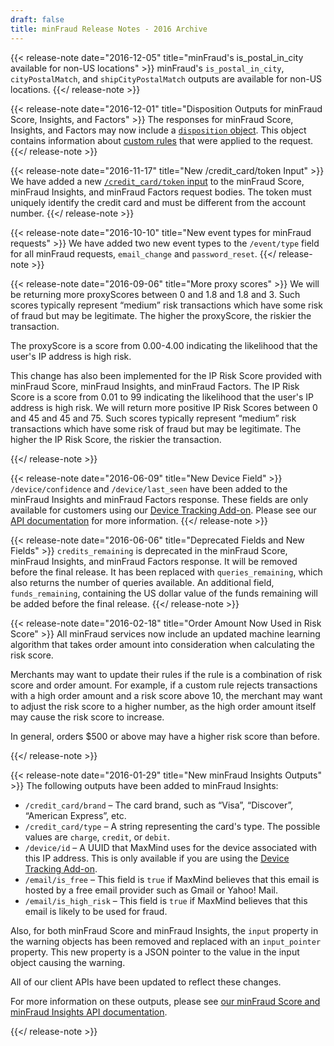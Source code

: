```yaml
---
draft: false
title: minFraud Release Notes - 2016 Archive
---
```


{{< release-note date="2016-12-05" title="minFraud's is_postal_in_city available for non-US locations" >}}
minFraud's `is_postal_in_city`, `cityPostalMatch`, and `shipCityPostalMatch`
outputs are available for non-US locations.
{{</ release-note >}}

{{< release-note date="2016-12-01" title="Disposition Outputs for minFraud Score, Insights, and Factors" >}}
The responses for minFraud Score, Insights, and Factors may now include a
[`disposition` object](/minfraud/api-documentation). This object contains
information about [custom
rules](https://www.maxmind.com/en/solutions/minfraud-services/custom-rules)
that were applied to the request.
{{</ release-note >}}

{{< release-note date="2016-11-17" title="New /credit_card/token Input" >}}
We have added a new [`/credit_card/token` input](/minfraud/api-documentation)
to the minFraud Score, minFraud Insights, and minFraud Factors request bodies.
The token must uniquely identify the credit card and must be different from the
account number.
{{</ release-note >}}

{{< release-note date="2016-10-10" title="New event types for minFraud requests" >}}
We have added two new event types to the `/event/type` field for all minFraud
requests, `email_change` and `password_reset`.
{{</ release-note >}}

{{< release-note date="2016-09-06" title="More proxy scores" >}}
We will be returning more proxyScores between 0 and 1.8 and 1.8 and 3. Such
scores typically represent “medium” risk transactions which have some risk of
fraud but may be legitimate. The higher the proxyScore, the riskier the
transaction.

The proxyScore is a score from 0.00-4.00 indicating the likelihood that the
user's IP address is high risk.

This change has also been implemented for the IP Risk Score provided with
minFraud Score, minFraud Insights, and minFraud Factors. The IP Risk Score is a
score from 0.01 to 99 indicating the likelihood that the user's IP address is
high risk. We will return more positive IP Risk Scores between 0 and 45 and 45
and 75. Such scores typically represent “medium” risk transactions which have
some risk of fraud but may be legitimate. The higher the IP Risk Score, the
riskier the transaction.

{{</ release-note >}}

{{< release-note date="2016-06-09" title="New Device Field" >}}
`/device/confidence` and `/device/last_seen` have been added to the minFraud
Insights and minFraud Factors response. These fields are only available for
customers using our [Device Tracking Add-on](/minfraud/track-devices). Please
see our [API documentation](/minfraud/api-documentation)
for more information.
{{</ release-note >}}

{{< release-note date="2016-06-06" title="Deprecated Fields and New Fields" >}}
`credits_remaining` is deprecated in the minFraud Score, minFraud Insights, and
minFraud Factors response. It will be removed before the final release. It has
been replaced with `queries_remaining`, which also returns the number of
queries available. An additional field, `funds_remaining`, containing the US
dollar value of the funds remaining will be added before the final release.
{{</ release-note >}}

{{< release-note date="2016-02-18" title="Order Amount Now Used in Risk Score" >}}
All minFraud services now include an updated machine learning algorithm that
takes order amount into consideration when calculating the risk score.

Merchants may want to update their rules if the rule is a combination of risk
score and order amount. For example, if a custom rule rejects transactions with
a high order amount and a risk score above 10, the merchant may want to adjust
the risk score to a higher number, as the high order amount itself may cause the
risk score to increase.

In general, orders $500 or above may have a higher risk score than before.

{{</ release-note >}}

{{< release-note date="2016-01-29" title="New minFraud Insights Outputs" >}}
The following outputs have been added to minFraud Insights:

- `/credit_card/brand` – The card brand, such as “Visa”, “Discover”, “American
  Express”, etc.
- `/credit_card/type` – A string representing the card's type. The possible
  values are `charge`, `credit`, or `debit`.
- `/device/id` – A UUID that MaxMind uses for the device associated with this IP
  address. This is only available if you are using the
  [Device Tracking Add-on](/minfraud/track-devices).
- `/email/is_free` – This field is `true` if MaxMind believes that this email is
  hosted by a free email provider such as Gmail or Yahoo! Mail.
- `/email/is_high_risk` – This field is `true` if MaxMind believes that this
  email is likely to be used for fraud.

Also, for both minFraud Score and minFraud Insights, the `input` property in the
warning objects has been removed and replaced with an `input_pointer` property.
This new property is a JSON pointer to the value in the input object causing the
warning.

All of our client APIs have been updated to reflect these changes.

For more information on these outputs, please see
[our minFraud Score and minFraud Insights API documentation](/minfraud/api-documentation).

{{</ release-note >}}
